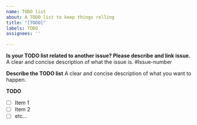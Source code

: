 ```yaml
---
name: TODO list
about: A TODO list to keep things rolling
title: "[TODO]"
labels: TODO
assignees: ''

---
```


**Is your TODO list related to another issue? Please describe and link issue.**
A clear and concise description of what the issue is.
#Issue-number


**Describe the TODO list**
A clear and concise description of what you want to happen.

**TODO**
- [ ] Item 1
- [ ] Item 2
- [ ] etc...
